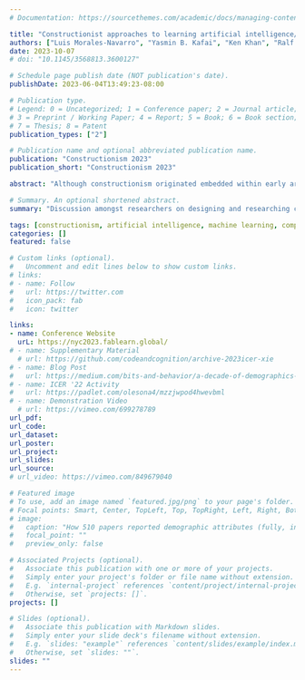 ```yaml
---
# Documentation: https://sourcethemes.com/academic/docs/managing-content/

title: "Constructionist approaches to learning artificial intelligence/machine learning: Past, present, and future"
authors: ["Luis Morales-Navarro", "Yasmin B. Kafai", "Ken Khan", "Ralf Romeike", "Tilman Michaeli", "Daniella DiPaola", "Safinah Ali", "Randi Williams", "Cynthia Breazeal", "Francisco Castro", "Kayla DesPortes", "Gary Stager", "Vishesh Kumar", "Herminio Bodon", "Marcelo Worsley", "Victor R. Lee", "Parth Sarin", "Benjamin Xie", "Jacob Wolf", "Isabel Sieh", "Deepak Varuvel Dennison", "Raycelle Garcia", "Cynthia Solomon"]
date: 2023-10-07
# doi: "10.1145/3568813.3600127"

# Schedule page publish date (NOT publication's date).
publishDate: 2023-06-04T13:49:23-08:00

# Publication type.
# Legend: 0 = Uncategorized; 1 = Conference paper; 2 = Journal article;
# 3 = Preprint / Working Paper; 4 = Report; 5 = Book; 6 = Book section;
# 7 = Thesis; 8 = Patent
publication_types: ["2"]

# Publication name and optional abbreviated publication name.
publication: "Constructionism 2023"
publication_short: "Constructionism 2023"

abstract: "Although constructionism originated embedded within early artificial intelligence research, it is only recently that researchers have returned to designing and researching constructionist tools and activities for learning Artificial Intelligence/Machine Learning (or: AI/ML). The pervasiveness of AI/ML in the everyday lives of young people—impacting how they connect with friends, listen to music, play games, or attend school—coupled with the accessibility of large language learning model applications, discussions about algorithmic justice, and growing efforts to incorporate computing into K-12 education increase the urgency of AI/ML education. Yet, within education, most AI/ML efforts have centered on learning analytics and providing scaffolds to learners, focusing on what Papert called “the computer being used to program the child.” In contrast, constructionist AI/ML efforts center on designing learning environments and researching how young people can create personally relevant AI/ML powered applications. In this symposium, we bring together historical perspectives on constructionism and AI/ML, examine current efforts that build on learner’s interests, and develop possible directions for future research and design. We discuss how when creating AI/ML powered projects, teachers and learners can collaboratively develop and integrate conceptual and critical understandings that are increasingly important to participate in the world."

# Summary. An optional shortened abstract.
summary: "Discussion amongst researchers on designing and researching constructionist tools and activities for learning Artificial Intelligence/Machine Learning."

tags: [constructionism, artificial intelligence, machine learning, computing education]
categories: []
featured: false

# Custom links (optional).
#   Uncomment and edit lines below to show custom links.
# links:
# - name: Follow
#   url: https://twitter.com
#   icon_pack: fab
#   icon: twitter

links:
- name: Conference Website
  urL: https://nyc2023.fablearn.global/
# - name: Supplementary Material
  # url: https://github.com/codeandcognition/archive-2023icer-xie
# - name: Blog Post
#   url: https://medium.com/bits-and-behavior/a-decade-of-demographics-in-computing-education-research-7c78812ef0fb
# - name: ICER '22 Activity
#   url: https://padlet.com/olesona4/mzzjwpod4hwevbml
# - name: Demonstration Video
  # url: https://vimeo.com/699278789
url_pdf:
url_code:
url_dataset:
url_poster:
url_project:
url_slides:
url_source:
# url_video: https://vimeo.com/849679040

# Featured image
# To use, add an image named `featured.jpg/png` to your page's folder. 
# Focal points: Smart, Center, TopLeft, Top, TopRight, Left, Right, BottomLeft, Bottom, BottomRight.
# image:
#   caption: "How 510 papers reported demographic attributes (fully, incomplete/partially, not at all)."
#   focal_point: ""
#   preview_only: false

# Associated Projects (optional).
#   Associate this publication with one or more of your projects.
#   Simply enter your project's folder or file name without extension.
#   E.g. `internal-project` references `content/project/internal-project/index.md`.
#   Otherwise, set `projects: []`.
projects: []

# Slides (optional).
#   Associate this publication with Markdown slides.
#   Simply enter your slide deck's filename without extension.
#   E.g. `slides: "example"` references `content/slides/example/index.md`.
#   Otherwise, set `slides: ""`.
slides: ""
---
```

